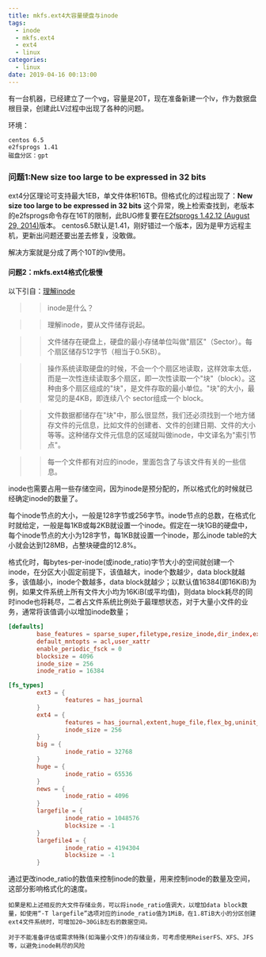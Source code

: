 ```yaml
---
title: mkfs.ext4大容量硬盘与inode
tags:
  - inode
  - mkfs.ext4
  - ext4
  - linux
categories:
  - linux
date: 2019-04-16 00:13:00
---
```

有一台机器，已经建立了一个vg，容量是20T，现在准备新建一个lv，作为数据盘根目录，创建此LV过程中出现了各种的问题。

环境：
``` shell 
centos 6.5
e2fsprogs 1.41
磁盘分区：gpt
```

### 问题1:New size too large to be expressed in 32 bits

ext4分区理论可支持最大1EB，单文件体积16TB。但格式化的过程出现了：__New size too large to be expressed in 32 bits__ 这个异常，晚上检索查找到，老版本的e2fsprogs命令存在16T的限制，此BUG修复要在[E2fsprogs 1.42.12 (August 29, 2014)](http://e2fsprogs.sourceforge.net/e2fsprogs-release.html#1.44.5)版本。
centos6.5默认是1.41，刚好错过一个版本，因为是甲方远程主机，更新出问题还要出差去修复，没敢做。

解决方案就是分成了两个10T的lv使用。

#### 问题2：mkfs.ext4格式化极慢
以下引自：[理解inode](https://www.cnblogs.com/xiexj/p/7214502.html)
>> inode是什么？

>> 理解inode，要从文件储存说起。

>> 文件储存在硬盘上，硬盘的最小存储单位叫做"扇区"（Sector）。每个扇区储存512字节（相当于0.5KB）。

>> 操作系统读取硬盘的时候，不会一个个扇区地读取，这样效率太低，而是一次性连续读取多个扇区，即一次性读取一个"块"（block）。这种由多个扇区组成的"块"，是文件存取的最小单位。"块"的大小，最常见的是4KB，即连续八个 sector组成一个 block。

>> 文件数据都储存在"块"中，那么很显然，我们还必须找到一个地方储存文件的元信息，比如文件的创建者、文件的创建日期、文件的大小等等。这种储存文件元信息的区域就叫做inode，中文译名为"索引节点"。

>> 每一个文件都有对应的inode，里面包含了与该文件有关的一些信息。

inode也需要占用一些存储空间，因为inode是预分配的，所以格式化的时候就已经确定inode的数量了。

每个inode节点的大小，一般是128字节或256字节。inode节点的总数，在格式化时就给定，一般是每1KB或每2KB就设置一个inode。假定在一块1GB的硬盘中，每个inode节点的大小为128字节，每1KB就设置一个inode，那么inode table的大小就会达到128MB，占整块硬盘的12.8%。

格式化时，每bytes-per-inode(或inode_ratio)字节大小的空间就创建一个inode，在分区大小固定前提下，该值越大，inode个数越少，data block就越多，该值越小，inode个数越多，data block就越少；以默认值16384(即16KiB)为例，如果文件系统上所有文件大小均为16KiB(或平均值)，则data block耗尽的同时inode也将耗尽，二者占文件系统比例处于最理想状态，对于大量小文件的业务，通常将该值调小以增加inode数量；

``` /etc/mke2fs.conf
[defaults]
        base_features = sparse_super,filetype,resize_inode,dir_index,ext_attr
        default_mntopts = acl,user_xattr
        enable_periodic_fsck = 0
        blocksize = 4096
        inode_size = 256
        inode_ratio = 16384

[fs_types]
        ext3 = {
                features = has_journal
        }
        ext4 = {
                features = has_journal,extent,huge_file,flex_bg,uninit_bg,dir_nlink,extra_isize,64bit
                inode_size = 256
        }
        big = {
                inode_ratio = 32768
        }
        huge = {
                inode_ratio = 65536
        }
        news = {
                inode_ratio = 4096
        }
        largefile = {
                inode_ratio = 1048576
                blocksize = -1
        }
        largefile4 = {
                inode_ratio = 4194304
                blocksize = -1
        }
```

通过更改inode_ratio的数值来控制inode的数量，用来控制inode的数量及空间，这部分影响格式化的速度。

	如果是和上述相反的大文件存储业务，可以将inode_ratio值调大，以增加data block数量，如使用“-T largefile”选项对应的inode_ratio值为1MiB，在1.8TiB大小的分区创建ext4文件系统时，可增加20~30GiB左右的数据空间。

	对于不能准备评估或需求特殊(如海量小文件)的存储业务，可考虑使用ReiserFS、XFS、JFS等，以避免inode耗尽的风险